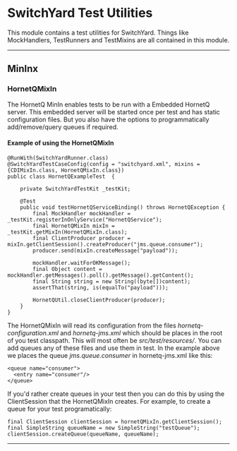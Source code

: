 # SwitchYard Test Utilities
This module contains a test utilities for SwitchYard. Things like MockHandlers, TestRunners and TestMixins are
all contained in this module.

----

## MinInx
### HornetQMixIn
The HornetQ MinIn enables tests to be run with a Embedded HornetQ server. This embedded server will be started once
per test and has static configuration files. But you also have the options to programmatically add/remove/query queues
if required.

#### Example of using the HornetQMixIn
    @RunWith(SwitchYardRunner.class)
    @SwitchYardTestCaseConfig(config = "switchyard.xml", mixins = {CDIMixIn.class, HornetQMixIn.class})
    public class HornetQExampleTest  {
    
        private SwitchYardTestKit _testKit;

        @Test
        public void testHornetQServiceBinding() throws HornetQException {
            final MockHandler mockHandler = _testKit.registerInOnlyService("HornetQService");
            final HornetQMixIn mixIn = _testKit.getMixIn(HornetQMixIn.class);
            final ClientProducer producer = mixIn.getClientSession().createProducer("jms.queue.consumer");
            producer.send(mixIn.createMessage("payload"));
        
            mockHandler.waitForOKMessage();
            final Object content = mockHandler.getMessages().poll().getMessage().getContent();
            final String string = new String((byte[])content);
            assertThat(string, is(equalTo("payload")));
        
            HornetQUtil.closeClientProducer(producer);
        }
    }
The HornetQMixIn will read its configuration from the files _hornetq-configuration.xml_ and _hornetq-jms.xml_ which should
be places in the root of you test classpath. This will most often be _src/test/resources/_. You can add queues any of these 
files and use them in test. In the example above we places the queue _jms.queue.consumer_ in hornetq-jms.xml like this:

    <queue name="consumer">
      <entry name="consumer"/>
    </queue>
    
If you'd rather create queues in your test then you can do this by using the ClientSession that the HornetQMixIn creates. 
For example, to create a queue for your test programatically:

    final ClientSession clientSession = hornetQMixIn.getClientSession();
    final SimpleString queueName = new SimpleString("testQueue");
    clientSession.createQueue(queueName, queueName);    
----  
    

